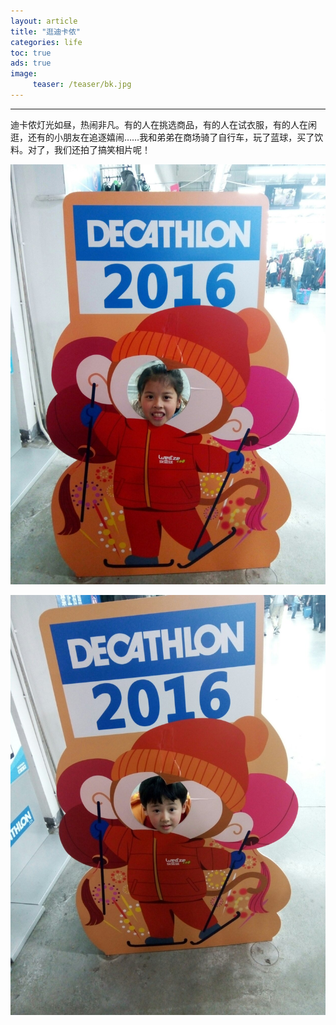 ```yaml
---
layout: article
title: "逛迪卡侬"
categories: life
toc: true
ads: true
image:
     teaser: /teaser/bk.jpg
---
```


---

迪卡侬灯光如昼，热闹非凡。有的人在挑选商品，有的人在试衣服，有的人在闲逛，还有的小朋友在追逐嬉闹……我和弟弟在商场骑了自行车，玩了蓝球，买了饮料。对了，我们还拍了搞笑相片呢！

![1](/images/life/0201_32.jpg)

![2](/images/life/0201_33.jpg)